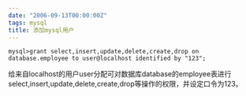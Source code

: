 ```yaml
---
date: "2006-09-13T00:00:00Z"
tags: mysql
title: 添加mysql用户
---
```


```
mysql>grant select,insert,update,delete,create,drop on database.employee to user@localhost identified by "123";
```

给来自localhost的用户user分配可对数据库database的employee表进行select,insert,update,delete,create,drop等操作的权限，并设定口令为123。
